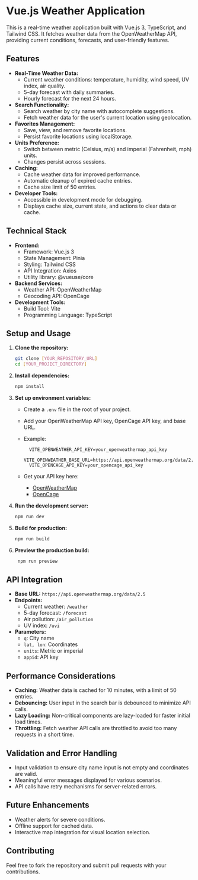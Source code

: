 # Vue.js Weather Application

This is a real-time weather application built with Vue.js 3, TypeScript, and Tailwind CSS. It fetches weather data from the OpenWeatherMap API, providing current conditions, forecasts, and user-friendly features.

## Features

- **Real-Time Weather Data:**
  - Current weather conditions: temperature, humidity, wind speed, UV index, air quality.
  - 5-day forecast with daily summaries.
  - Hourly forecast for the next 24 hours.
- **Search Functionality:**
  - Search weather by city name with autocomplete suggestions.
  - Fetch weather data for the user's current location using geolocation.
- **Favorites Management:**
  - Save, view, and remove favorite locations.
  - Persist favorite locations using localStorage.
- **Units Preference:**
  - Switch between metric (Celsius, m/s) and imperial (Fahrenheit, mph) units.
  - Changes persist across sessions.
- **Caching:**
  - Cache weather data for improved performance.
  - Automatic cleanup of expired cache entries.
  - Cache size limit of 50 entries.
- **Developer Tools:**
  - Accessible in development mode for debugging.
  - Displays cache size, current state, and actions to clear data or cache.

## Technical Stack

- **Frontend:**
  - Framework: Vue.js 3
  - State Management: Pinia
  - Styling: Tailwind CSS
  - API Integration: Axios
  - Utility library: @vueuse/core
- **Backend Services:**
  - Weather API: OpenWeatherMap
  - Geocoding API: OpenCage
- **Development Tools:**
  - Build Tool: Vite
  - Programming Language: TypeScript

## Setup and Usage

1.  **Clone the repository:**

    ```bash
    git clone [YOUR_REPOSITORY_URL]
    cd [YOUR_PROJECT_DIRECTORY]
    ```

2.  **Install dependencies:**

    ```bash
    npm install
    ```

3.  **Set up environment variables:**

    - Create a `.env` file in the root of your project.
    - Add your OpenWeatherMap API key, OpenCage API key, and base URL.
    - Example:

      ```
        VITE_OPENWEATHER_API_KEY=your_openweathermap_api_key
        VITE_OPENWEATHER_BASE_URL=https://api.openweathermap.org/data/2.5
        VITE_OPENCAGE_API_KEY=your_opencage_api_key
      ```

    - Get your API key here:
      - [OpenWeatherMap](https://openweathermap.org/api)
      - [OpenCage](https://opencagedata.com/)

4.  **Run the development server:**

    ```bash
    npm run dev
    ```

5.  **Build for production:**

    ```bash
    npm run build
    ```

6.  **Preview the production build:**

    ```bash
     npm run preview
    ```

## API Integration

- **Base URL:** `https://api.openweathermap.org/data/2.5`
- **Endpoints:**
  - Current weather: `/weather`
  - 5-day forecast: `/forecast`
  - Air pollution: `/air_pollution`
  - UV index: `/uvi`
- **Parameters:**
  - `q`: City name
  - `lat, lon`: Coordinates
  - `units`: Metric or imperial
  - `appid`: API key

## Performance Considerations

- **Caching:** Weather data is cached for 10 minutes, with a limit of 50 entries.
- **Debouncing:** User input in the search bar is debounced to minimize API calls.
- **Lazy Loading:** Non-critical components are lazy-loaded for faster initial load times.
- **Throttling:** Fetch weather API calls are throttled to avoid too many requests in a short time.

## Validation and Error Handling

- Input validation to ensure city name input is not empty and coordinates are valid.
- Meaningful error messages displayed for various scenarios.
- API calls have retry mechanisms for server-related errors.

## Future Enhancements

- Weather alerts for severe conditions.
- Offline support for cached data.
- Interactive map integration for visual location selection.

## Contributing

Feel free to fork the repository and submit pull requests with your contributions.
